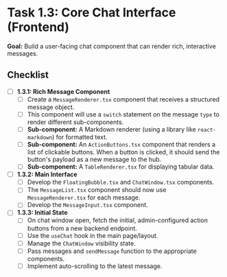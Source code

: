 # Task 1.3: Core Chat Interface (Frontend)

**Goal:** Build a user-facing chat component that can render rich, interactive messages.

## Checklist

- [ ] **1.3.1: Rich Message Component**
  - [ ] Create a `MessageRenderer.tsx` component that receives a structured message object.
  - [ ] This component will use a `switch` statement on the message `type` to render different sub-components.
  - [ ] **Sub-component:** A Markdown renderer (using a library like `react-markdown`) for formatted text.
  - [ ] **Sub-component:** An `ActionButtons.tsx` component that renders a list of clickable buttons. When a button is clicked, it should send the button's payload as a new message to the hub.
  - [ ] **Sub-component:** A `TableRenderer.tsx` for displaying tabular data.
- [ ] **1.3.2: Main Interface**
  - [ ] Develop the `FloatingBubble.tsx` and `ChatWindow.tsx` components.
  - [ ] The `MessageList.tsx` component should now use `MessageRenderer.tsx` for each message.
  - [ ] Develop the `MessageInput.tsx` component.
- [ ] **1.3.3: Initial State**
  - [ ] On chat window open, fetch the initial, admin-configured action buttons from a new backend endpoint.
  - [ ] Use the `useChat` hook in the main page/layout.
  - [ ] Manage the `ChatWindow` visibility state.
  - [ ] Pass messages and `sendMessage` function to the appropriate components.
  - [ ] Implement auto-scrolling to the latest message. 
